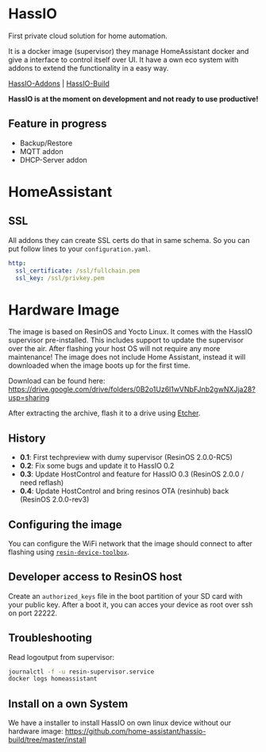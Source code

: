 # HassIO
First private cloud solution for home automation.

It is a docker image (supervisor) they manage HomeAssistant docker and give a interface to control itself over UI. It have a own eco system with addons to extend the functionality in a easy way.

[HassIO-Addons](https://github.com/home-assistant/hassio-addons) | [HassIO-Build](https://github.com/home-assistant/hassio-build)

**HassIO is at the moment on development and not ready to use productive!**

## Feature in progress
- Backup/Restore
- MQTT addon
- DHCP-Server addon

# HomeAssistant

## SSL

All addons they can create SSL certs do that in same schema. So you can put follow lines to your `configuration.yaml`.
```yaml
http:
  ssl_certificate: /ssl/fullchain.pem
  ssl_key: /ssl/privkey.pem
```

# Hardware Image
The image is based on ResinOS and Yocto Linux. It comes with the HassIO supervisor pre-installed. This includes support to update the supervisor over the air. After flashing your host OS will not require any more maintenance! The image does not include Home Assistant, instead it will downloaded when the image boots up for the first time.

Download can be found here: https://drive.google.com/drive/folders/0B2o1Uz6l1wVNbFJnb2gwNXJja28?usp=sharing

After extracting the archive, flash it to a drive using [Etcher](https://etcher.io/).

## History
- **0.1**: First techpreview with dumy supervisor (ResinOS 2.0.0-RC5)
- **0.2**: Fix some bugs and update it to HassIO 0.2
- **0.3**: Update HostControl and feature for HassIO 0.3 (ResinOS 2.0.0 / need reflash)
- **0.4**: Update HostControl and bring resinos OTA (resinhub) back (ResinOS 2.0.0-rev3)

## Configuring the image
You can configure the WiFi network that the image should connect to after flashing using [`resin-device-toolbox`](https://resinos.io/docs/raspberrypi3/gettingstarted/#install-resin-device-toolbox).

## Developer access to ResinOS host
Create an `authorized_keys` file in the boot partition of your SD card with your public key. After a boot it, you can acces your device as root over ssh on port 22222.

## Troubleshooting

Read logoutput from supervisor:
```bash
journalctl -f -u resin-supervisor.service
docker logs homeassistant
```

## Install on a own System

We have a installer to install HassIO on own linux device without our hardware image:
https://github.com/home-assistant/hassio-build/tree/master/install
